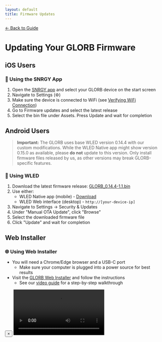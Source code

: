 ```yaml
---
layout: default
title: Firmware Updates
---
```


<div class="back-nav">
  <a href="{{ site.baseurl }}/">← Back to Guide</a>
</div>

# Updating Your GLORB Firmware

## iOS Users
<div class="platform-card">
    <h3>📱 Using the SNRGY App</h3>
    <ol>
        <li>Open the <a href="https://apps.apple.com/us/app/snrgy/id6587549578">SNRGY app</a> and select your GLORB device on the start screen</li>
        <li>Navigate to Settings (⚙️)</li>
        <li>Make sure the device is connected to WiFi (see <a href="{{ site.baseurl }}/setup#verifying-connection">Verifying WiFi Connection</a>)</li>
        <li>Go to Firmware updates and select the latest release</li>
        <li>Select the bin file under Assets. Press Update and wait for completion</li>
    </ol>
</div>

## Android Users

> **Important:** The GLORB uses base WLED version 0.14.4 with our custom modifications. While the WLED Native app might show version 0.15.0 as available, please **do not** update to this version. Only install firmware files released by us, as other versions may break GLORB-specific features.

<div class="platform-card">
    <h3>🤖 Using WLED</h3>
    <ol>
        <li>Download the latest firmware release: <a href="{{ site.baseurl }}/releases/GLORB_0.14.4-1.1.bin">GLORB_0.14.4-1.1.bin</a></li>
        <li>Use either:
            <ul>
                <li>WLED Native app (mobile) - <a href="https://play.google.com/store/apps/details?id=ca.cgagnier.wlednativeandroid&hl=en">Download</a></li>
                <li>WLED Web interface (desktop) - <code>http://[your-device-ip]</code></li>
            </ul>
        </li>
        <li>Navigate to Settings → Security & Updates</li>
        <li>Under "Manual OTA Update", click "Browse"</li>
        <li>Select the downloaded firmware file</li>
        <li>Click "Update" and wait for completion</li>
    </ol>
</div>

## Web Installer
<div class="platform-card">
    <h3>🌐 Using Web Installer</h3>
    <ul>
        <li>You will need a Chrome/Edge browser and a USB-C port
            <ul>
                <li>Make sure your computer is plugged into a power source for best results</li>
            </ul>
        </li>
        <li>Visit the <a href="https://snrgy-studios.github.io/GLORB-WebInstaller/">GLORB Web Installer</a> and follow the instructions
            <ul>
                <li>See our <a href="#" onclick="openVideoModal(); return false;">video guide</a> for a step-by-step walkthrough</li>
            </ul>
        </li>
    </ul>
</div>

<div class="modal" id="videoModal">
    <div class="modal-content">
        <button class="close-modal" onclick="closeVideoModal()">×</button>
        <video controls>
            <source src="{{ site.baseurl }}/assets/videos/glorb-web-installer.mp4" type="video/mp4">
            Your browser does not support the video tag.
        </video>
    </div>
</div>

<script>
function openVideoModal() {
    document.getElementById('videoModal').classList.add('active');
}

function closeVideoModal() {
    const modal = document.getElementById('videoModal');
    const video = modal.querySelector('video');
    video.pause();
    modal.classList.remove('active');
}

// Close modal when clicking outside
document.getElementById('videoModal').addEventListener('click', function(e) {
    if (e.target === this) closeVideoModal();
});
</script>
